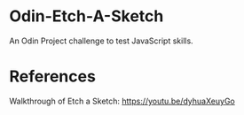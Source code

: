 # Odin-Etch-A-Sketch
An Odin Project challenge to test JavaScript skills.

# References
Walkthrough of Etch a Sketch: https://youtu.be/dyhuaXeuyGo